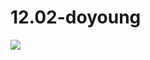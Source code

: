 # 12.02-doyoung
<html>
<head>
<title>201344019</title>
</head>
<body>
<image src=C:\Users\403\AndroidStudioProjects\Exam\image\readme.jpg>
</body>
</html>
